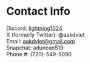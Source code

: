 <!--
**aduncan99/aduncan99** is a ✨ _special_ ✨ repository because its `README.md` (this file) appears on your GitHub profile.

Here are some ideas to get you started:

- 🔭 I’m currently working on ...
- 🌱 I’m currently learning ...
- 👯 I’m looking to collaborate on ...
- 🤔 I’m looking for help with ...
- 💬 Ask me about ...
- 📫 How to reach me: ...
- 😄 Pronouns: ...
- ⚡ Fun fact: ...
-->

# Contact Info
Discord: [lightning1024](https://discordapp.com/users/1092500089999728670)  
X (formerly Twitter): @aakdviet  
Email: aakdviet@gmail.com  
Snapchat: aduncan519  
Phone #: (720)-549-5090
